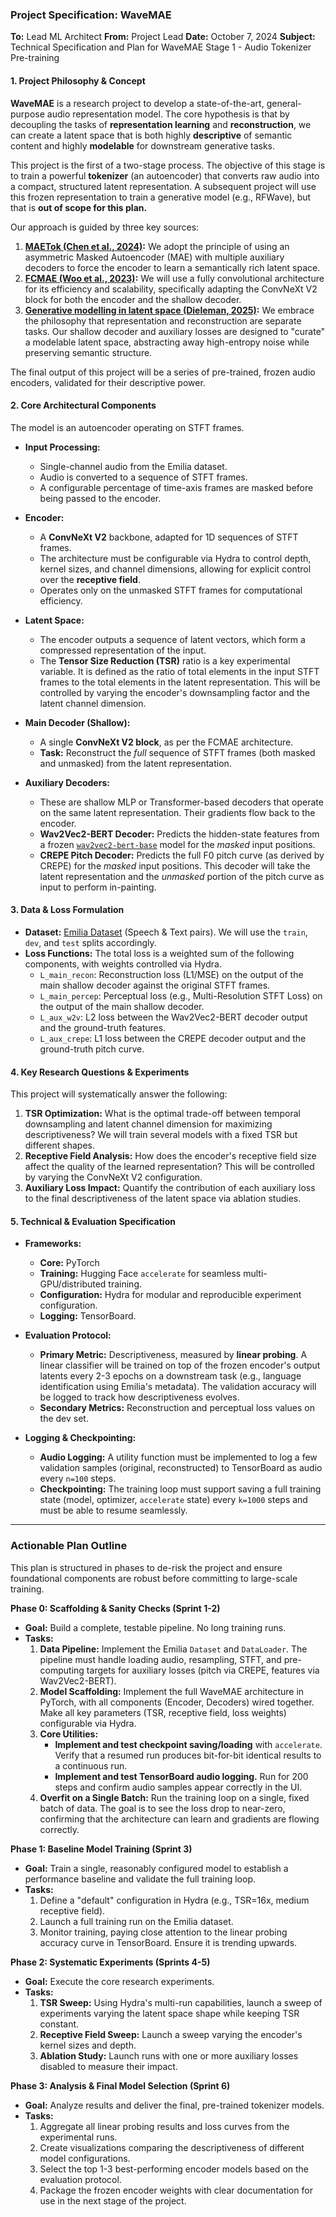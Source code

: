### **Project Specification: WaveMAE**

**To:** Lead ML Architect
**From:** Project Lead
**Date:** October 7, 2024
**Subject:** Technical Specification and Plan for WaveMAE Stage 1 - Audio Tokenizer Pre-training

#### **1. Project Philosophy & Concept**

**WaveMAE** is a research project to develop a state-of-the-art, general-purpose audio representation model. The core hypothesis is that by decoupling the tasks of **representation learning** and **reconstruction**, we can create a latent space that is both highly **descriptive** of semantic content and highly **modelable** for downstream generative tasks.

This project is the first of a two-stage process. The objective of this stage is to train a powerful **tokenizer** (an autoencoder) that converts raw audio into a compact, structured latent representation. A subsequent project will use this frozen representation to train a generative model (e.g., RFWave), but that is **out of scope for this plan.**

Our approach is guided by three key sources:

1.  **[MAETok (Chen et al., 2024)](https://arxiv.org/abs/2402.03444):** We adopt the principle of using an asymmetric Masked Autoencoder (MAE) with multiple auxiliary decoders to force the encoder to learn a semantically rich latent space.
2.  **[FCMAE (Woo et al., 2023)](https://arxiv.org/abs/2301.00808):** We will use a fully convolutional architecture for its efficiency and scalability, specifically adapting the ConvNeXt V2 block for both the encoder and the shallow decoder.
3.  **[Generative modelling in latent space (Dieleman, 2025)](https://sander.ai/2025/04/15/latents.html):** We embrace the philosophy that representation and reconstruction are separate tasks. Our shallow decoder and auxiliary losses are designed to "curate" a modelable latent space, abstracting away high-entropy noise while preserving semantic structure.

The final output of this project will be a series of pre-trained, frozen audio encoders, validated for their descriptive power.

#### **2. Core Architectural Components**

The model is an autoencoder operating on STFT frames.

*   **Input Processing:**
    *   Single-channel audio from the Emilia dataset.
    *   Audio is converted to a sequence of STFT frames.
    *   A configurable percentage of time-axis frames are masked before being passed to the encoder.

*   **Encoder:**
    *   A **ConvNeXt V2** backbone, adapted for 1D sequences of STFT frames.
    *   The architecture must be configurable via Hydra to control depth, kernel sizes, and channel dimensions, allowing for explicit control over the **receptive field**.
    *   Operates only on the unmasked STFT frames for computational efficiency.

*   **Latent Space:**
    *   The encoder outputs a sequence of latent vectors, which form a compressed representation of the input.
    *   The **Tensor Size Reduction (TSR)** ratio is a key experimental variable. It is defined as the ratio of total elements in the input STFT frames to the total elements in the latent representation. This will be controlled by varying the encoder's downsampling factor and the latent channel dimension.

*   **Main Decoder (Shallow):**
    *   A single **ConvNeXt V2 block**, as per the FCMAE architecture.
    *   **Task:** Reconstruct the *full* sequence of STFT frames (both masked and unmasked) from the latent representation.

*   **Auxiliary Decoders:**
    *   These are shallow MLP or Transformer-based decoders that operate on the same latent representation. Their gradients flow back to the encoder.
    *   **Wav2Vec2-BERT Decoder:** Predicts the hidden-state features from a frozen [`wav2vec2-bert-base`](https://huggingface.co/docs/transformers/en/model_doc/wav2vec2-bert) model for the *masked* input positions.
    *   **CREPE Pitch Decoder:** Predicts the full F0 pitch curve (as derived by CREPE) for the *masked* input positions. This decoder will take the latent representation and the *unmasked* portion of the pitch curve as input to perform in-painting.

#### **3. Data & Loss Formulation**

*   **Dataset:** [Emilia Dataset](https://huggingface.co/datasets/speech-io/emilia) (Speech & Text pairs). We will use the `train`, `dev`, and `test` splits accordingly.
*   **Loss Functions:** The total loss is a weighted sum of the following components, with weights controlled via Hydra.
    *   `L_main_recon`: Reconstruction loss (L1/MSE) on the output of the main shallow decoder against the original STFT frames.
    *   `L_main_percep`: Perceptual loss (e.g., Multi-Resolution STFT Loss) on the output of the main shallow decoder.
    *   `L_aux_w2v`: L2 loss between the Wav2Vec2-BERT decoder output and the ground-truth features.
    *   `L_aux_crepe`: L1 loss between the CREPE decoder output and the ground-truth pitch curve.

#### **4. Key Research Questions & Experiments**

This project will systematically answer the following:

1.  **TSR Optimization:** What is the optimal trade-off between temporal downsampling and latent channel dimension for maximizing descriptiveness? We will train several models with a fixed TSR but different shapes.
2.  **Receptive Field Analysis:** How does the encoder's receptive field size affect the quality of the learned representation? This will be controlled by varying the ConvNeXt V2 configuration.
3.  **Auxiliary Loss Impact:** Quantify the contribution of each auxiliary loss to the final descriptiveness of the latent space via ablation studies.

#### **5. Technical & Evaluation Specification**

*   **Frameworks:**
    *   **Core:** PyTorch
    *   **Training:** Hugging Face `accelerate` for seamless multi-GPU/distributed training.
    *   **Configuration:** Hydra for modular and reproducible experiment configuration.
    *   **Logging:** TensorBoard.

*   **Evaluation Protocol:**
    *   **Primary Metric:** Descriptiveness, measured by **linear probing**. A linear classifier will be trained on top of the frozen encoder's output latents every 2-3 epochs on a downstream task (e.g., language identification using Emilia's metadata). The validation accuracy will be logged to track how descriptiveness evolves.
    *   **Secondary Metrics:** Reconstruction and perceptual loss values on the dev set.

*   **Logging & Checkpointing:**
    *   **Audio Logging:** A utility function must be implemented to log a few validation samples (original, reconstructed) to TensorBoard as audio every `n=100` steps.
    *   **Checkpointing:** The training loop must support saving a full training state (model, optimizer, `accelerate` state) every `k=1000` steps and must be able to resume seamlessly.

---

### **Actionable Plan Outline**

This plan is structured in phases to de-risk the project and ensure foundational components are robust before committing to large-scale training.

**Phase 0: Scaffolding & Sanity Checks (Sprint 1-2)**

*   **Goal:** Build a complete, testable pipeline. No long training runs.
*   **Tasks:**
    1.  **Data Pipeline:** Implement the Emilia `Dataset` and `DataLoader`. The pipeline must handle loading audio, resampling, STFT, and pre-computing targets for auxiliary losses (pitch via CREPE, features via Wav2Vec2-BERT).
    2.  **Model Scaffolding:** Implement the full WaveMAE architecture in PyTorch, with all components (Encoder, Decoders) wired together. Make all key parameters (TSR, receptive field, loss weights) configurable via Hydra.
    3.  **Core Utilities:**
        *   **Implement and test checkpoint saving/loading** with `accelerate`. Verify that a resumed run produces bit-for-bit identical results to a continuous run.
        *   **Implement and test TensorBoard audio logging.** Run for 200 steps and confirm audio samples appear correctly in the UI.
    4.  **Overfit on a Single Batch:** Run the training loop on a single, fixed batch of data. The goal is to see the loss drop to near-zero, confirming that the architecture can learn and gradients are flowing correctly.

**Phase 1: Baseline Model Training (Sprint 3)**

*   **Goal:** Train a single, reasonably configured model to establish a performance baseline and validate the full training loop.
*   **Tasks:**
    1.  Define a "default" configuration in Hydra (e.g., TSR=16x, medium receptive field).
    2.  Launch a full training run on the Emilia dataset.
    3.  Monitor training, paying close attention to the linear probing accuracy curve in TensorBoard. Ensure it is trending upwards.

**Phase 2: Systematic Experiments (Sprints 4-5)**

*   **Goal:** Execute the core research experiments.
*   **Tasks:**
    1.  **TSR Sweep:** Using Hydra's multi-run capabilities, launch a sweep of experiments varying the latent space shape while keeping TSR constant.
    2.  **Receptive Field Sweep:** Launch a sweep varying the encoder's kernel sizes and depth.
    3.  **Ablation Study:** Launch runs with one or more auxiliary losses disabled to measure their impact.

**Phase 3: Analysis & Final Model Selection (Sprint 6)**

*   **Goal:** Analyze results and deliver the final, pre-trained tokenizer models.
*   **Tasks:**
    1.  Aggregate all linear probing results and loss curves from the experimental runs.
    2.  Create visualizations comparing the descriptiveness of different model configurations.
    3.  Select the top 1-3 best-performing encoder models based on the evaluation protocol.
    4.  Package the frozen encoder weights with clear documentation for use in the next stage of the project.